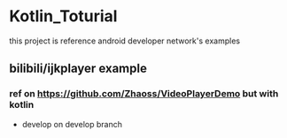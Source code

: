 # Kotlin_Toturial

this project is reference android developer network's examples

## bilibili/ijkplayer example

### ref on https://github.com/Zhaoss/VideoPlayerDemo but with kotlin 


- develop on develop branch 
